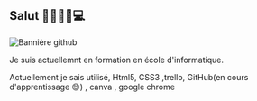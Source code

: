 ## Salut 👋👩🏻‍💻💻

![Bannière github](https://github.com/user-attachments/assets/4a244a76-fa42-4fcb-80b5-73f12483641f)



Je suis actuellemnt en formation en école d'informatique.

Actuellement je sais utilisé, Html5, CSS3 ,trello, GitHub(en cours d'apprentissage 😊) , canva , google chrome 

